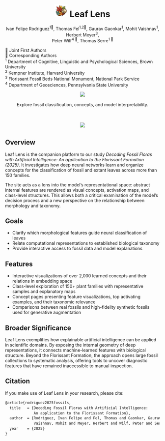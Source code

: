 <h1 align="center">
  <img src="https://github.com/serre-lab/LeafLens/blob/main/logo.png" width=42px> Leaf Lens
</h1>

<p align="center">
  Ivan Felipe Rodriguez<sup>1🌿</sup>,
  Thomas Fel<sup>1,2🌿</sup>,
  Gaurav Gaonkar<sup>1</sup>,
  Mohit Vaishnav<sup>1</sup>,
  Herbert Meyer<sup>3</sup>, <br>
  Peter Wilf<sup>4 🍂</sup>,
  Thomas Serre<sup>1 🍂</sup>
</p>

<p align="left">
  🌿 Joint First Authors <br>
  🍂 Corresponding Authors
  <br>
  <sup>1</sup> Department of Cognitive, Linguistic and Psychological Sciences, Brown University
  <br>
  <sup>2</sup> Kempner Institute, Harvard University
  <br>
  <sup>3</sup> Florissant Fossil Beds National Monument, National Park Service
  <br>
  <sup>4</sup> Department of Geosciences, Pennsylvania State University
</p>



<p align="center">
  <a href="https://serre-lab.github.io/Leaf-Lens">
    <img src="https://img.shields.io/badge/Visit-Leaf%20Lens-2e7d32?style=for-the-badge&logo=leaflet&logoColor=white">
  </a>
</p>

<p align="center">
  Explore fossil classification, concepts, and model interpretability.
</p>


<h1 align="center">
  <img src="https://github.com/serre-lab/LeafLens/blob/main/little_dico.jpg" width=800px>
</h1>


## Overview

Leaf Lens is the companion platform to our study *Decoding Fossil Floras with Artificial Intelligence: An application to the Florissant Formation (2025)*.
It investigates how deep neural networks learn and organize concepts for the classification of fossil and extant leaves across more than 150 families.

The site acts as a lens into the model’s representational space: abstract internal features are rendered as visual concepts, activation maps, and class-level structures. This allows both a critical examination of the model’s decision process and a new perspective on the relationship between morphology and taxonomy.


## Goals

- Clarify which morphological features guide neural classification of leaves
- Relate computational representations to established biological taxonomy
- Provide interactive access to fossil data and model explanations


## Features

- Interactive visualizations of over 2,000 learned concepts and their relations in embedding space
- Class-level exploration of 150+ plant families with representative samples and explanatory maps
- Concept pages presenting feature visualizations, top activating examples, and their taxonomic relevance
- Comparisons between real fossils and high-fidelity synthetic fossils used for generative augmentation


## Broader Significance

Leaf Lens exemplifies how explainable artificial intelligence can be applied in scientific domains. By exposing the internal geometry of deep representations, it connects machine-learned features with biological structure. Beyond the Florissant Formation, the approach opens large fossil collections to systematic analysis, offering tools to uncover diagnostic features that have remained inaccessible to manual inspection.


## Citation

If you make use of Leaf Lens in your research, please cite:

```latex
@article{rodriguez2025fossils,
  title   = {Decoding Fossil Floras with Artificial Intelligence:
             An application to the Florissant Formation},
  author  = {Rodriguez, Ivan Felipe and Fel, Thomas and Gaonkar, Gaurav and
             Vaishnav, Mohit and Meyer, Herbert and Wilf, Peter and Serre, Thomas},
  year    = {2025}
}
